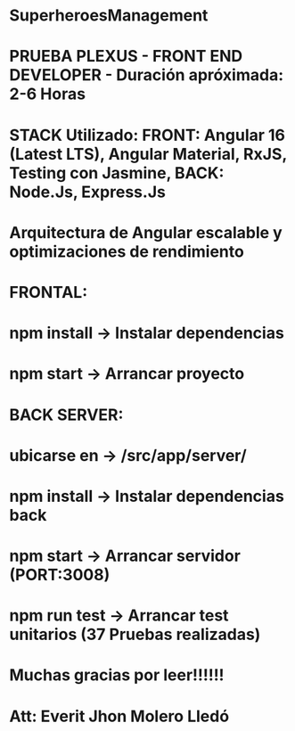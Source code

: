 # SuperheroesManagement

# PRUEBA PLEXUS - FRONT END DEVELOPER - Duración apróximada: 2-6 Horas

# STACK Utilizado: FRONT: Angular 16 (Latest LTS), Angular Material, RxJS, Testing con Jasmine, BACK: Node.Js, Express.Js

# Arquitectura de Angular escalable y optimizaciones de rendimiento

# FRONTAL:

# npm install -> Instalar dependencias

# npm start -> Arrancar proyecto

# BACK SERVER:

# ubicarse en -> /src/app/server/

# npm install -> Instalar dependencias back

# npm start -> Arrancar servidor (PORT:3008)

# npm run test -> Arrancar test unitarios (37 Pruebas realizadas)

# Muchas gracias por leer!!!!!!

# Att: Everit Jhon Molero Lledó
